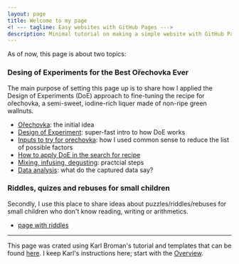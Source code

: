 ```yaml
---
layout: page
title: Welcome to my page
<! --- tagline: Easy websites with GitHub Pages --->
description: Minimal tutorial on making a simple website with GitHub Pages
---
```


As of now, this page is about two topics:

### Desing of Experiments for the Best Ořechovka Ever

The main purpose of setting this page up is to share how I applied the Design of Experiments (DoE) approach to fine-tuning the recipe for ořechovka, a semi-sweet, iodine-rich liquer made of non-ripe green wallnuts. 

- [Ořechovka](pages/orechovka1.html): the initial idea
- [Design of Experiment](pages/orechovka2.html): super-fast intro to how DoE works
- [Inputs to try for orechovka](pages/orechovka3.html): how I used common sense to reduce the list of possible factors
- [How to apply DoE in the search for recipe](pages/orechovka4.html)
- [Mixing, infusing, degusting](pages/orechovka5.html): practcial steps
- [Data analysis](pages/orechovka6.html): what do the captured data say?

### Riddles, quizes and rebuses for small children

Secondly, I use this place to share ideas about puzzles/riddles/rebuses for small children who don't know reading, writing or arithmetics. 
- [page with riddles](pages/quizes.html)


---

This page was crated using Karl Broman's tutorial and templates that can be found [here](https://github.com/kbroman/simple_site). I keep Karl's instructions here; start with the [Overview](pages/overview.html).

